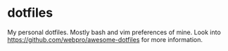# dotfiles

My personal dotfiles. Mostly bash and vim preferences of mine. Look into https://github.com/webpro/awesome-dotfiles for more information.

